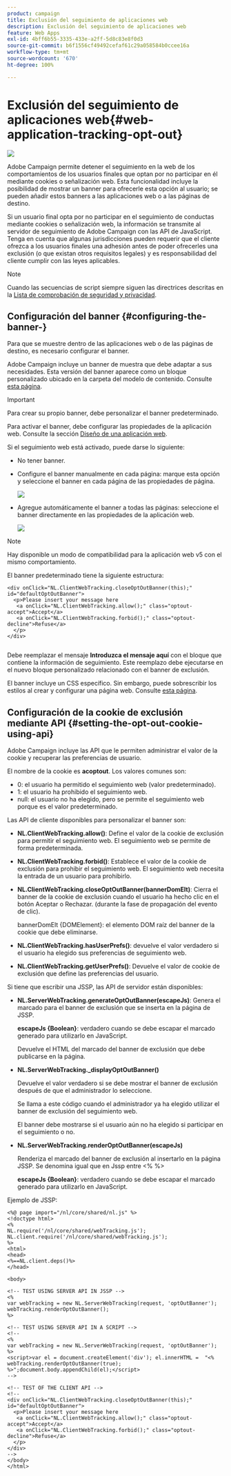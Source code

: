 ```yaml
---
product: campaign
title: Exclusión del seguimiento de aplicaciones web
description: Exclusión del seguimiento de aplicaciones web
feature: Web Apps
exl-id: 4bff6b55-3335-433e-a2ff-5d8c83e8f0d3
source-git-commit: b6f1556cf49492cefaf61c29a058584b0ccee16a
workflow-type: tm+mt
source-wordcount: '670'
ht-degree: 100%

---
```


# Exclusión del seguimiento de aplicaciones web{#web-application-tracking-opt-out}

![](../../assets/common.svg)

Adobe Campaign permite detener el seguimiento en la web de los comportamientos de los usuarios finales que optan por no participar en él mediante cookies o señalización web. Esta funcionalidad incluye la posibilidad de mostrar un banner para ofrecerle esta opción al usuario; se pueden añadir estos banners a las aplicaciones web o a las páginas de destino.

Si un usuario final opta por no participar en el seguimiento de conductas mediante cookies o señalización web, la información se transmite al servidor de seguimiento de Adobe Campaign con las API de JavaScript. Tenga en cuenta que algunas jurisdicciones pueden requerir que el cliente ofrezca a los usuarios finales una adhesión antes de poder ofrecerles una exclusión (o que existan otros requisitos legales) y es responsabilidad del cliente cumplir con las leyes aplicables.

>[!NOTE]
>
>Cuando las secuencias de script siempre siguen las directrices descritas en la [Lista de comprobación de seguridad y privacidad](https://helpx.adobe.com/es/campaign/kb/acc-security.html#dev).

## Configuración del banner {#configuring-the-banner-}

Para que se muestre dentro de las aplicaciones web o de las páginas de destino, es necesario configurar el banner.

Adobe Campaign incluye un banner de muestra que debe adaptar a sus necesidades. Esta versión del banner aparece como un bloque personalizado ubicado en la carpeta del modelo de contenido. Consulte [esta página](../../delivery/using/personalization-blocks.md).

>[!IMPORTANT]
>
>Para crear su propio banner, debe personalizar el banner predeterminado.

Para activar el banner, debe configurar las propiedades de la aplicación web. Consulte la sección [Diseño de una aplicación web](designing-a-web-application.md).

Si el seguimiento web está activado, puede darse lo siguiente:

* No tener banner.
* Configure el banner manualmente en cada página: marque esta opción y seleccione el banner en cada página de las propiedades de página.

   ![](assets/pageproperties.png)

* Agregue automáticamente el banner a todas las páginas: seleccione el banner directamente en las propiedades de la aplicación web.

   ![](assets/optoutconfig.png)

>[!NOTE]
>
>Hay disponible un modo de compatibilidad para la aplicación web v5 con el mismo comportamiento.

El banner predeterminado tiene la siguiente estructura:

```
<div onClick="NL.ClientWebTracking.closeOptOutBanner(this);" id="defaultOptOutBanner">
  <p>Please insert your message here
   <a onClick="NL.ClientWebTracking.allow();" class="optout-accept">Accept</a>
   <a onClick="NL.ClientWebTracking.forbid();" class="optout-decline">Refuse</a>
  </p>
</div>
      
```

Debe reemplazar el mensaje **Introduzca el mensaje aquí** con el bloque que contiene la información de seguimiento. Este reemplazo debe ejecutarse en el nuevo bloque personalizado relacionado con el banner de exclusión.

El banner incluye un CSS específico. Sin embargo, puede sobrescribir los estilos al crear y configurar una página web. Consulte [esta página](content-editor-interface.md).

## Configuración de la cookie de exclusión mediante API {#setting-the-opt-out-cookie-using-api}

Adobe Campaign incluye las API que le permiten administrar el valor de la cookie y recuperar las preferencias de usuario.

El nombre de la cookie es **acoptout**. Los valores comunes son:

* 0: el usuario ha permitido el seguimiento web (valor predeterminado).
* 1: el usuario ha prohibido el seguimiento web.
* null: el usuario no ha elegido, pero se permite el seguimiento web porque es el valor predeterminado.

Las API de cliente disponibles para personalizar el banner son:

* **NL.ClientWebTracking.allow()**: Define el valor de la cookie de exclusión para permitir el seguimiento web. El seguimiento web se permite de forma predeterminada.
* **NL.ClientWebTracking.forbid()**: Establece el valor de la cookie de exclusión para prohibir el seguimiento web. El seguimiento web necesita la entrada de un usuario para prohibirlo.
* **NL.ClientWebTracking.closeOptOutBanner(bannerDomElt)**: Cierra el banner de la cookie de exclusión cuando el usuario ha hecho clic en el botón Aceptar o Rechazar. (durante la fase de propagación del evento de clic).

   bannerDomElt {DOMElement}: el elemento DOM raíz del banner de la cookie que debe eliminarse.

* **NL.ClientWebTracking.hasUserPrefs()**: devuelve el valor verdadero si el usuario ha elegido sus preferencias de seguimiento web.
* **NL.ClientWebTracking.getUserPrefs()**: Devuelve el valor de cookie de exclusión que define las preferencias del usuario.

Si tiene que escribir una JSSP, las API de servidor están disponibles:

* **NL.ServerWebTracking.generateOptOutBanner(escapeJs)**: Genera el marcado para el banner de exclusión que se inserta en la página de JSSP.

   **escapeJs {Boolean}**: verdadero cuando se debe escapar el marcado generado para utilizarlo en JavaScript.

   Devuelve el HTML del marcado del banner de exclusión que debe publicarse en la página.

* **NL.ServerWebTracking._displayOptOutBanner()**

   Devuelve el valor verdadero si se debe mostrar el banner de exclusión después de que el administrador lo seleccione.

   Se llama a este código cuando el administrador ya ha elegido utilizar el banner de exclusión del seguimiento web.

   El banner debe mostrarse si el usuario aún no ha elegido si participar en el seguimiento o no.

* **NL.ServerWebTracking.renderOptOutBanner(escapeJs)**

   Renderiza el marcado del banner de exclusión al insertarlo en la página JSSP. Se denomina igual que en Jssp entre &lt;% %>

   **escapeJs {Boolean}**: verdadero cuando se debe escapar el marcado generado para utilizarlo en JavaScript.

Ejemplo de JSSP:

```
<%@ page import="/nl/core/shared/nl.js" %>
<!doctype html>
<%
NL.require('/nl/core/shared/webTracking.js');
NL.client.require('/nl/core/shared/webTracking.js');
%>
<html>
<head>
<%==NL.client.deps()%>
</head>

<body>

<!-- TEST USING SERVER API IN JSSP -->
<% 
var webTracking = new NL.ServerWebTracking(request, 'optOutBanner');
webTracking.renderOptOutBanner();
%>

<!-- TEST USING SERVER API IN A SCRIPT -->
<!--
<% 
var webTracking = new NL.ServerWebTracking(request, 'optOutBanner');
%>
<script>var el = document.createElement('div'); el.innerHTML =  "<% webTracking.renderOptOutBanner(true); %>";document.body.appendChild(el);</script>
-->

<!-- TEST OF THE CLIENT API -->
<!--
<div onClick="NL.ClientWebTracking.closeOptOutBanner(this);" id="defaultOptOutBanner">
  <p>Please insert your message here
   <a onClick="NL.ClientWebTracking.allow();" class="optout-accept">Accept</a>
   <a onClick="NL.ClientWebTracking.forbid();" class="optout-decline">Refuse</a>
  </p>
</div>
-->
</body>
</html>
```
